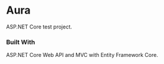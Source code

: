 # Aura
ASP.NET Core test project.

### Built With
ASP.NET Core Web API and MVC with Entity Framework Core.
